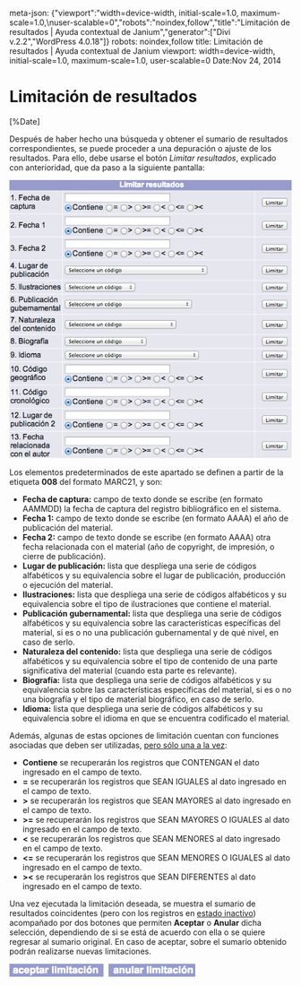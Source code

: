 meta-json: {"viewport":"width=device-width, initial-scale=1.0, maximum-scale=1.0,\nuser-scalable=0","robots":"noindex,follow","title":"Limitación de resultados | Ayuda contextual de Janium","generator":["Divi v.2.2","WordPress 4.0.18"]}
robots: noindex,follow
title: Limitación de resultados | Ayuda contextual de Janium
viewport: width=device-width, initial-scale=1.0, maximum-scale=1.0, user-scalable=0
Date:Nov 24, 2014

# Limitación de resultados

[%Date]

Después de haber hecho una búsqueda y obtener el sumario de resultados
correspondientes, se puede proceder a una depuración o ajuste de los
resultados. Para ello, debe usarse el botón *Limitar resultados*,
explicado con anterioridad, que da paso a la siguiente pantalla:

![](pantalla_limitacion.png)

Los elementos predeterminados de este apartado se definen a partir de la
etiqueta **008** del formato MARC21, y son:

-   **Fecha de captura:** campo de texto donde se escribe (en formato
    AAMMDD) la fecha de captura del registro bibliográfico en el
    sistema.
-   **Fecha 1:** campo de texto donde se escribe (en formato AAAA) el
    año de publicación del material.
-   **Fecha 2:** campo de texto donde se escribe (en formato AAAA) otra
    fecha relacionada con el material (año de copyright, de impresión, o
    cierre de publicación).
-   **Lugar de publicación:** lista que despliega una serie de códigos
    alfabéticos y su equivalencia sobre el lugar de publicación,
    producción o ejecución del material.
-   **Ilustraciones:** lista que despliega una serie de códigos
    alfabéticos y su equivalencia sobre el tipo de ilustraciones que
    contiene el material.
-   **Publicación gubernamental:** lista que despliega una serie de
    códigos alfabéticos y su equivalencia sobre las características
    específicas del material, si es o no una publicación gubernamental y
    de qué nivel, en caso de serlo.
-   **Naturaleza del contenido:** lista que despliega una serie de
    códigos alfabéticos y su equivalencia sobre el tipo de contenido de
    una parte significativa del material (cuando esta parte es
    relevante).
-   **Biografía:** lista que despliega una serie de códigos alfabéticos
    y su equivalencia sobre las características específicas del
    material, si es o no una biografía y el tipo de material biográfico,
    en caso de serlo.
-   **Idioma:** lista que despliega una serie de códigos alfabéticos y
    su equivalencia sobre el idioma en que se encuentra codificado el
    material.

Además, algunas de estas opciones de limitación cuentan con funciones
asociadas que deben ser utilizadas, <span
style="text-decoration: underline;">pero sólo una a la vez</span>:

-   **Contiene** se recuperarán los registros que CONTENGAN el dato
    ingresado en el campo de texto.
-   **=** se recuperarán los registros que SEAN IGUALES al dato
    ingresado en el campo de texto.
-   **&gt;** se recuperarán los registros que SEAN MAYORES al dato
    ingresado en el campo de texto.
-   **&gt;=** se recuperarán los registros que SEAN MAYORES O IGUALES al
    dato ingresado en el campo de texto.
-   **&lt;** se recuperarán los registros que SEAN MENORES al dato
    ingresado en el campo de texto.
-   **&lt;=** se recuperarán los registros que SEAN MENORES O IGUALES al
    dato ingresado en el campo de texto.
-   **&gt;&lt;** se recuperarán los registros que SEAN DIFERENTES al
    dato ingresado en el campo de texto.

Una vez ejecutada la limitación deseada, se muestra el sumario de
resultados coincidentes (pero con los registros en <span
style="text-decoration: underline;">estado inactivo</span>) acompañado
por dos botones que permiten **Aceptar** o **Anular** dicha selección,
dependiendo de si se está de acuerdo con ella o se quiere regresar al
sumario original. En caso de aceptar, sobre el sumario obtenido podrán
realizarse nuevas limitaciones.

![](botones_aceptar_anular_limitacion.png)

